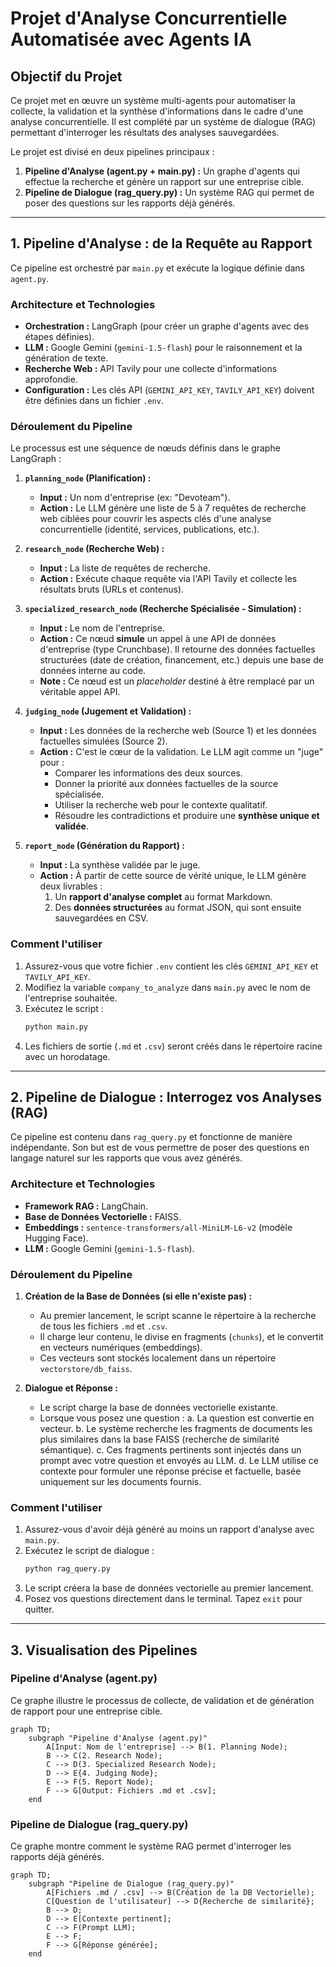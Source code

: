 # Projet d'Analyse Concurrentielle Automatisée avec Agents IA

## Objectif du Projet

Ce projet met en œuvre un système multi-agents pour automatiser la collecte, la validation et la synthèse d'informations dans le cadre d'une analyse concurrentielle. Il est complété par un système de dialogue (RAG) permettant d'interroger les résultats des analyses sauvegardées.

Le projet est divisé en deux pipelines principaux :
1.  **Pipeline d'Analyse (agent.py + main.py) :** Un graphe d'agents qui effectue la recherche et génère un rapport sur une entreprise cible.
2.  **Pipeline de Dialogue (rag_query.py) :** Un système RAG qui permet de poser des questions sur les rapports déjà générés.

---

## 1. Pipeline d'Analyse : de la Requête au Rapport

Ce pipeline est orchestré par `main.py` et exécute la logique définie dans `agent.py`.

### Architecture et Technologies

*   **Orchestration :** LangGraph (pour créer un graphe d'agents avec des étapes définies).
*   **LLM :** Google Gemini (`gemini-1.5-flash`) pour le raisonnement et la génération de texte.
*   **Recherche Web :** API Tavily pour une collecte d'informations approfondie.
*   **Configuration :** Les clés API (`GEMINI_API_KEY`, `TAVILY_API_KEY`) doivent être définies dans un fichier `.env`.

### Déroulement du Pipeline

Le processus est une séquence de nœuds définis dans le graphe LangGraph :

1.  **`planning_node` (Planification) :**
    *   **Input :** Un nom d'entreprise (ex: "Devoteam").
    *   **Action :** Le LLM génère une liste de 5 à 7 requêtes de recherche web ciblées pour couvrir les aspects clés d'une analyse concurrentielle (identité, services, publications, etc.).

2.  **`research_node` (Recherche Web) :**
    *   **Input :** La liste de requêtes de recherche.
    *   **Action :** Exécute chaque requête via l'API Tavily et collecte les résultats bruts (URLs et contenus).

3.  **`specialized_research_node` (Recherche Spécialisée - Simulation) :**
    *   **Input :** Le nom de l'entreprise.
    *   **Action :** Ce nœud **simule** un appel à une API de données d'entreprise (type Crunchbase). Il retourne des données factuelles structurées (date de création, financement, etc.) depuis une base de données interne au code.
    *   **Note :** Ce nœud est un *placeholder* destiné à être remplacé par un véritable appel API.

4.  **`judging_node` (Jugement et Validation) :**
    *   **Input :** Les données de la recherche web (Source 1) et les données factuelles simulées (Source 2).
    *   **Action :** C'est le cœur de la validation. Le LLM agit comme un "juge" pour :
        *   Comparer les informations des deux sources.
        *   Donner la priorité aux données factuelles de la source spécialisée.
        *   Utiliser la recherche web pour le contexte qualitatif.
        *   Résoudre les contradictions et produire une **synthèse unique et validée**.

5.  **`report_node` (Génération du Rapport) :**
    *   **Input :** La synthèse validée par le juge.
    *   **Action :** À partir de cette source de vérité unique, le LLM génère deux livrables :
        1.  Un **rapport d'analyse complet** au format Markdown.
        2.  Des **données structurées** au format JSON, qui sont ensuite sauvegardées en CSV.

### Comment l'utiliser

1.  Assurez-vous que votre fichier `.env` contient les clés `GEMINI_API_KEY` et `TAVILY_API_KEY`.
2.  Modifiez la variable `company_to_analyze` dans `main.py` avec le nom de l'entreprise souhaitée.
3.  Exécutez le script :
    ```bash
    python main.py
    ```
4.  Les fichiers de sortie (`.md` et `.csv`) seront créés dans le répertoire racine avec un horodatage.

---

## 2. Pipeline de Dialogue : Interrogez vos Analyses (RAG)

Ce pipeline est contenu dans `rag_query.py` et fonctionne de manière indépendante. Son but est de vous permettre de poser des questions en langage naturel sur les rapports que vous avez générés.

### Architecture et Technologies

*   **Framework RAG :** LangChain.
*   **Base de Données Vectorielle :** FAISS.
*   **Embeddings :** `sentence-transformers/all-MiniLM-L6-v2` (modèle Hugging Face).
*   **LLM :** Google Gemini (`gemini-1.5-flash`).

### Déroulement du Pipeline

1.  **Création de la Base de Données (si elle n'existe pas) :**
    *   Au premier lancement, le script scanne le répertoire à la recherche de tous les fichiers `.md` et `.csv`.
    *   Il charge leur contenu, le divise en fragments (`chunks`), et le convertit en vecteurs numériques (embeddings).
    *   Ces vecteurs sont stockés localement dans un répertoire `vectorstore/db_faiss`.

2.  **Dialogue et Réponse :**
    *   Le script charge la base de données vectorielle existante.
    *   Lorsque vous posez une question :
        a.  La question est convertie en vecteur.
        b.  Le système recherche les fragments de documents les plus similaires dans la base FAISS (recherche de similarité sémantique).
        c.  Ces fragments pertinents sont injectés dans un prompt avec votre question et envoyés au LLM.
        d.  Le LLM utilise ce contexte pour formuler une réponse précise et factuelle, basée uniquement sur les documents fournis.

### Comment l'utiliser

1.  Assurez-vous d'avoir déjà généré au moins un rapport d'analyse avec `main.py`.
2.  Exécutez le script de dialogue :
    ```bash
    python rag_query.py
    ```
3.  Le script créera la base de données vectorielle au premier lancement.
4.  Posez vos questions directement dans le terminal. Tapez `exit` pour quitter.

---

## 3. Visualisation des Pipelines

### Pipeline d'Analyse (agent.py)
Ce graphe illustre le processus de collecte, de validation et de génération de rapport pour une entreprise cible.

```mermaid
graph TD;
    subgraph "Pipeline d'Analyse (agent.py)"
        A[Input: Nom de l'entreprise] --> B(1. Planning Node);
        B --> C(2. Research Node);
        C --> D(3. Specialized Research Node);
        D --> E{4. Judging Node};
        E --> F(5. Report Node);
        F --> G[Output: Fichiers .md et .csv];
    end
```

### Pipeline de Dialogue (rag_query.py)
Ce graphe montre comment le système RAG permet d'interroger les rapports déjà générés.

```mermaid
graph TD;
    subgraph "Pipeline de Dialogue (rag_query.py)"
        A[Fichiers .md / .csv] --> B(Création de la DB Vectorielle);
        C[Question de l'utilisateur] --> D{Recherche de similarité};
        B --> D;
        D --> E[Contexte pertinent];
        C --> F(Prompt LLM);
        E --> F;
        F --> G[Réponse générée];
    end
```
